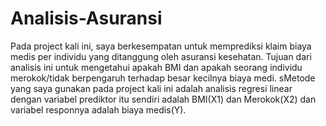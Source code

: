 # Analisis-Asuransi

Pada project kali ini, saya berkesempatan untuk memprediksi klaim biaya medis per individu yang ditanggung oleh asuransi kesehatan. Tujuan dari analisis ini untuk mengetahui apakah BMI dan apakah seorang individu merokok/tidak berpengaruh terhadap besar kecilnya biaya medi. sMetode yang saya gunakan pada project kali ini adalah analisis regresi linear dengan variabel prediktor itu sendiri adalah BMI(X1) dan Merokok(X2) dan variabel responnya adalah biaya medis(Y).
